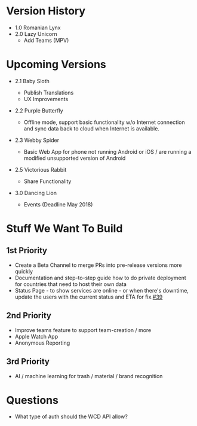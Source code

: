 # Version History

* 1.0 Romanian Lynx
* 2.0 Lazy Unicorn
  * Add Teams (MPV)

# Upcoming Versions
* 2.1 Baby Sloth
  * Publish Translations
  * UX Improvements

* 2.2 Purple Butterfly
  * Offline mode, support basic functionality w/o Internet connection and sync data back to cloud when Internet is available.

* 2.3 Webby Spider
  * Basic Web App for phone not running Android or iOS / are running a modified unsupported version of Android

* 2.5 Victorious Rabbit
  * Share Functionality

* 3.0 Dancing Lion
  * Events (Deadline May 2018)

# Stuff We Want To Build

## 1st Priority
* Create a Beta Channel to merge PRs into pre-release versions more quickly
* Documentation and step-to-step guide how to do private deployment for countries that need to host their own data
* Status Page - to show services are online - or when there's downtime, update the users with the current status and ETA for fix.[#39](https://github.com/letsdoitworld/World-Cleanup-Day/issues/39)

## 2nd Priority
* Improve teams feature to support team-creation / more
* Apple Watch App
* Anonymous Reporting

## 3rd Priority
* AI / machine learning for trash / material / brand recognition

# Questions
* What type of auth should the WCD API allow?
